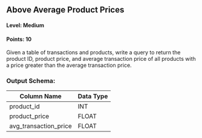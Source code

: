 ## Above Average Product Prices

#### Level: Medium  
#### Points: 10  

Given a table of transactions and products, write a query to return the product ID, product price, and average transaction price of all products with a price greater than the average transaction price.

### Output Schema:  

| Column Name           | Data Type |
|-----------------------|-----------|
| product_id            | INT       |
| product_price         | FLOAT     |
| avg_transaction_price | FLOAT     |
